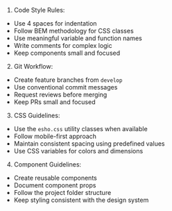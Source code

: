 1. Code Style Rules:

- Use 4 spaces for indentation
- Follow BEM methodology for CSS classes
- Use meaningful variable and function names
- Write comments for complex logic
- Keep components small and focused

2. Git Workflow:

- Create feature branches from `develop`
- Use conventional commit messages
- Request reviews before merging
- Keep PRs small and focused

3. CSS Guidelines:

- Use the `esho.css` utility classes when available
- Follow mobile-first approach
- Maintain consistent spacing using predefined values
- Use CSS variables for colors and dimensions

4. Component Guidelines:

- Create reusable components
- Document component props
- Follow the project folder structure
- Keep styling consistent with the design system